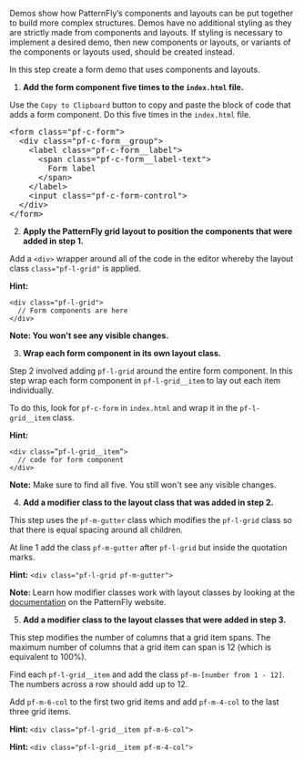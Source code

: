 Demos show how PatternFly’s components and layouts can be put together to build more complex structures. Demos have no additional styling as they are strictly made from components and layouts. If styling is necessary to implement a desired demo, then new components or layouts, or variants of the components or layouts used, should be created instead.

In this step create a form demo that uses components and layouts.

1) <strong>Add the form component five times to the `index.html` file.</strong>

Use the `Copy to Clipboard` button to copy and paste the block of code that adds a form component. Do this five times in the `index.html` file.

<pre class="file" data-target="clipboard">
&lt;form class=&quot;pf-c-form&quot;&gt;
  &lt;div class=&quot;pf-c-form__group&quot;&gt;
    &lt;label class=&quot;pf-c-form__label&quot;&gt;
      &lt;span class=&quot;pf-c-form__label-text&quot;&gt;
        Form label
      &lt;/span&gt;
    &lt;/label&gt;
    &lt;input class=&quot;pf-c-form-control&quot;&gt;
  &lt;/div&gt;
&lt;/form&gt;
</pre>

2) <strong>Apply the PatternFly grid layout to position the components that were added in step 1.</strong>

Add a `<div>` wrapper around all of the code in the editor whereby the layout class `class="pf-l-grid"` is applied.

<strong>Hint:</strong>

```
<div class="pf-l-grid">
  // Form components are here
</div>
```

<strong>Note: You won't see any visible changes.</strong>

3) <strong>Wrap each form component in its own layout class.</strong>

Step 2 involved adding `pf-l-grid` around the entire form component. In this step wrap each form component in `pf-l-grid__item` to lay out each item individually.

To do this, look for `pf-c-form` in `index.html` and wrap it in the `pf-l-grid__item` class.

<strong>Hint:</strong>

```
<div class=”pf-l-grid__item”>
  // code for form component
</div>
```
<strong>Note:</strong> Make sure to find all five. You still won't see any visible changes.

4) <strong>Add a modifier class to the layout class that was added in step 2.</strong>

This step uses the `pf-m-gutter` class which modifies the `pf-l-grid` class so that there is equal spacing around all children. 

At line 1 add the class `pf-m-gutter` after `pf-l-grid` but inside the quotation marks.

<strong>Hint:</strong> `<div class="pf-l-grid pf-m-gutter">`

<strong>Note: </strong> Learn how modifier classes work with layout classes by looking at the [documentation](https://www.patternfly.org/v4/documentation/core/layouts/grid#usage) on the PatternFly website.

5) <strong>Add a modifier class to the layout classes that were added in step 3.</strong>

This step modifies the number of columns that a grid item spans. The maximum number of columns that a grid item can span is 12 (which is equivalent to 100%).

Find each `pf-l-grid__item` and add the class `pf-m-[number from 1 - 12]`. The numbers across a row should add up to 12.

Add `pf-m-6-col` to the first two grid items and add `pf-m-4-col` to the last three grid items.

<strong>Hint: </strong> `<div class="pf-l-grid__item pf-m-6-col">`

<strong>Hint: </strong> `<div class="pf-l-grid__item pf-m-4-col">`
